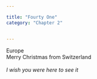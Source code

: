```yaml
---

title: "Fourty One"
category: "Chapter 2"


---
```

<style>
body {
text-align: justify}
</style>

Europe 
<br>
Merry Christmas from Switzerland
<br>
<br>
*I wish you were here to see it*